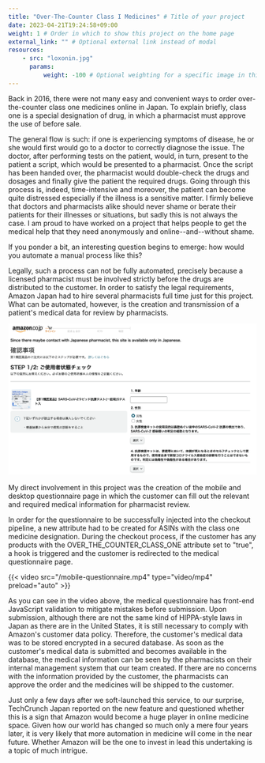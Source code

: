 ```yaml
---
title: "Over-The-Counter Class I Medicines" # Title of your project
date: 2023-04-21T19:24:58+09:00
weight: 1 # Order in which to show this project on the home page
external_link: "" # Optional external link instead of modal
resources:
    - src: "loxonin.jpg"
      params:
          weight: -100 # Optional weighting for a specific image in this project folder
---
```

Back in 2016, there were not many easy and convenient ways to order over-the-counter class one medicines online in Japan.
To explain briefly, class one is a special designation of drug, in which a pharmacist must approve the use of before sale.

The general flow is such: if one is experiencing symptoms of disease, he or she would first would go to a doctor to correctly diagnose the issue.
The doctor, after performing tests on the patient, would, in turn, present to the patient a script, which would be presented to a pharmacist.
Once the script has been handed over, the pharmacist would double-check the drugs and dosages and finally give the patient the required drugs.
Going through this process is, indeed, time-intensive and moreover, the patient can become quite distressed especially if the illness is a sensitive matter.
I firmly believe that doctors and pharmacists alike should never shame or berate their patients for their illnesses or situations, but sadly this is not always the case.
I am proud to have worked on a project that helps people to get the medical help that they need anonymously and online--and--without shame.

If you ponder a bit, an interesting question begins to emerge: how would you automate a manual process like this?

Legally, such a process can not be fully automated, precisely because a licensed pharmacist must be involved strictly before the drugs are distributed to the customer.
In order to satisfy the legal requirements, Amazon Japan had to hire several pharmacists full time just for this project.
What can be automated, however, is the creation and transmission of a patient's medical data for review by pharmacists.

![Desktop Questionnaire](images/ClassOneMedicines/desktop-questionnaire.png)

My direct involvement in this project was the creation of the mobile and desktop questionnaire page in which the customer can fill out the relevant and required medical information for pharmacist review.

In order for the questionnaire to be successfully injected into the checkout pipeline, a new attribute had to be created for ASINs with the class one medicine designation.
During the checkout process, if the customer has any products with the OVER_THE_COUNTER_CLASS_ONE attribute set to "true", a hook is triggered and the customer is redirected to the medical questionnaire page.

{{< video src="/mobile-questionnaire.mp4" type="video/mp4" preload="auto" >}}

As you can see in the video above, the medical questionnaire has front-end JavaScript validation to mitigate mistakes before submission.
Upon submission, although there are not the same kind of HIPPA-style laws in Japan as there are in the United States, it is still necessary to comply with Amazon's customer data policy. Therefore, the customer's medical data was to be stored encrypted in a secured database.
As soon as the customer's medical data is submitted and becomes available in the database, the medical information can be seen by the pharmacists on their internal management system that our team created.
If there are no concerns with the information provided by the customer, the pharmacists can approve the order and the medicines will be shipped to the customer.

Just only a few days after we soft-launched this service, to our surprise, TechCrunch Japan reported on the new feature and questioned whether this is a sign that Amazon would become a huge player in online medicine space.
Given how our world has changed so much only a mere four years later, it is very likely that more automation in medicine will come in the near future. Whether Amazon will be the one to invest in lead this undertaking is a topic of much intrigue.
